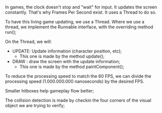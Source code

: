 In games, the clock doesn't stop and "wait" for input.
It updates the screen constantly. That's why Frames Per Second exist.
It uses a Thread to do so.

To have this living game updating, we use a Thread.
Where we use a thread, we implement the Runnable interface, with the overriding method run();

On the Thread, we will:
* UPDATE: Update information (character position, etc);
  * This one is made by the method update();
* DRAW : draw the screen with the update information;
  * This one is made by the method paintComponent();

To reduce the processing speed to match the 60 FPS, we can divide the processing speed (1.000.000.000 nanoseconds) by the desired FPS.

Smaller hitboxes help gameplay flow better;

The collision detection is made by checkin the four corners of the visual object we are trying to verify;